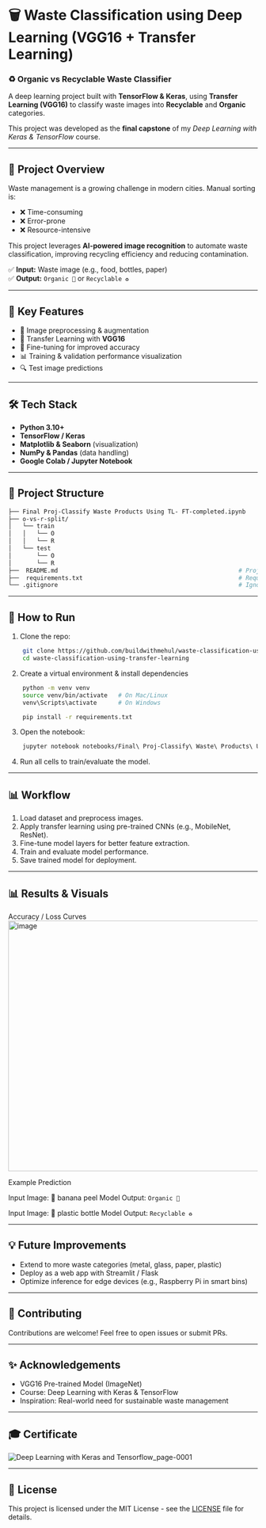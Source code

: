 # 🗑️ Waste Classification using Deep Learning (VGG16 + Transfer Learning)

### ♻️ Organic vs Recyclable Waste Classifier  
A deep learning project built with **TensorFlow & Keras**, using **Transfer Learning (VGG16)** to classify waste images into **Recyclable** and **Organic** categories.  

This project was developed as the **final capstone** of my *Deep Learning with Keras & TensorFlow* course.  

---

## 🚀 Project Overview
Waste management is a growing challenge in modern cities. Manual sorting is:  
- ❌ Time-consuming  
- ❌ Error-prone  
- ❌ Resource-intensive  

This project leverages **AI-powered image recognition** to automate waste classification, improving recycling efficiency and reducing contamination.  

✅ **Input:** Waste image (e.g., food, bottles, paper)  
✅ **Output:** `Organic 🌱` or `Recyclable ♻️`  

---

## 🔑 Key Features
- 📸 Image preprocessing & augmentation  
- 🧠 Transfer Learning with **VGG16**  
- 🎯 Fine-tuning for improved accuracy  
- 📊 Training & validation performance visualization  
- 🔍 Test image predictions  

---

## 🛠️ Tech Stack
- **Python 3.10+**  
- **TensorFlow / Keras**  
- **Matplotlib & Seaborn** (visualization)  
- **NumPy & Pandas** (data handling)  
- **Google Colab / Jupyter Notebook**  

---

## 📂 Project Structure
```bash
├── Final Proj-Classify Waste Products Using TL- FT-completed.ipynb         # Main notebook             
├── o-vs-r-split/                                                           # Dataset
│   └── train
│   │   └── O
│   │   └── R
│   └── test
│       └── O
│       └── R
├──  README.md                                                   # Project documentation
├──  requirements.txt                                            # Requirements 
└── .gitignore                                                   # Ignore big files & venv
```

---

## 🚀 How to Run

1. Clone the repo:
```bash
    git clone https://github.com/buildwithmehul/waste-classification-using-transfer-learning.git
    cd waste-classification-using-transfer-learning
```
2. Create a virtual environment & install dependencies
```bash
    python -m venv venv
    source venv/bin/activate   # On Mac/Linux
    venv\Scripts\activate      # On Windows

    pip install -r requirements.txt
```
3. Open the notebook:
```bash
    jupyter notebook notebooks/Final\ Proj-Classify\ Waste\ Products\ Using\ TL-FT-v1.ipynb
```
4. Run all cells to train/evaluate the model.

---

## 📊 Workflow
1. Load dataset and preprocess images.  
2. Apply transfer learning using pre-trained CNNs (e.g., MobileNet, ResNet).  
3. Fine-tune model layers for better feature extraction.  
4. Train and evaluate model performance.  
5. Save trained model for deployment.

---

## 📊 Results & Visuals

Accuracy / Loss Curves
<img width="679" height="506" alt="image" src="https://github.com/user-attachments/assets/f0312359-1113-4ad0-81b4-8a4cc004ef88" />

Example Prediction

Input Image: 🍌 banana peel
Model Output: ```Organic 🌱```

Input Image: 🥤 plastic bottle
Model Output: ```Recyclable ♻️```

---

## 💡 Future Improvements

- Extend to more waste categories (metal, glass, paper, plastic)
- Deploy as a web app with Streamlit / Flask
- Optimize inference for edge devices (e.g., Raspberry Pi in smart bins)

---

## 🤝 Contributing

Contributions are welcome! Feel free to open issues or submit PRs.

---

## ✨ Acknowledgements

- VGG16 Pre-trained Model (ImageNet)
- Course: Deep Learning with Keras & TensorFlow
- Inspiration: Real-world need for sustainable waste management

---

## 🎓 Certificate
![Deep Learning with Keras and Tensorflow_page-0001](https://github.com/user-attachments/assets/604cf7e1-9375-4778-81ea-f8373dd8d23b)

---

## 📜 License
This project is licensed under the MIT License - see the [LICENSE](LICENSE) file for details.

